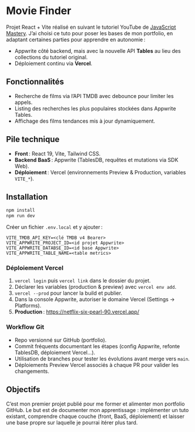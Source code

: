 # Movie Finder

Projet React + Vite réalisé en suivant le tutoriel YouTube de [JavaScript Mastery](https://www.youtube.com/watch?v=dCLhUialKPQ). J’ai choisi ce tuto pour poser les bases de mon portfolio, en adaptant certaines parties pour apprendre en autonomie :

- Appwrite côté backend, mais avec la nouvelle API **Tables** au lieu des collections du tutoriel original.
- Déploiement continu via **Vercel**.

## Fonctionnalités

- Recherche de films via l’API TMDB avec debounce pour limiter les appels.
- Listing des recherches les plus populaires stockées dans Appwrite Tables.
- Affichage des films tendances mis à jour dynamiquement.

## Pile technique

- **Front** : React 19, Vite, Tailwind CSS.
- **Backend BaaS** : Appwrite (TablesDB, requêtes et mutations via SDK Web).
- **Déploiement** : Vercel (environnements Preview & Production, variables `VITE_*`).

## Installation

```bash
npm install
npm run dev
```

Créer un fichier `.env.local` et y ajouter :

```
VITE_TMDB_API_KEY=<clé TMDB v4 Bearer>
VITE_APPWRITE_PROJECT_ID=<id projet Appwrite>
VITE_APPWRITE_DATABSE_ID=<id base Appwrite>
VITE_APPWRITE_TABLE_NAME=<table metrics>
```

### Déploiement Vercel

1. `vercel login` puis `vercel link` dans le dossier du projet.
2. Déclarer les variables (production & preview) avec `vercel env add`.
3. `vercel --prod` pour lancer la build et publier.
4. Dans la console Appwrite, autoriser le domaine Vercel (Settings → Platforms).
5. **Production** : https://netflix-six-pearl-90.vercel.app/

### Workflow Git

- Repo versionné sur GitHub (portfolio).
- Commit fréquents documentant les étapes (config Appwrite, refonte TablesDB, déploiement Vercel…).
- Utilisation de branches pour tester les évolutions avant merge vers `main`.
- Déploiements Preview Vercel associés à chaque PR pour valider les changements.

## Objectifs

C’est mon premier projet publié pour me former et alimenter mon portfolio GitHub. Le but est de documenter mon apprentissage : implémenter un tuto existant, comprendre chaque couche (front, BaaS, déploiement) et laisser une base propre sur laquelle je pourrai itérer plus tard.
